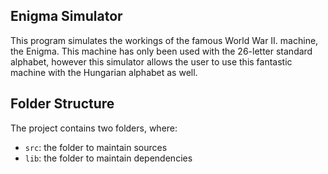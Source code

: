 ## Enigma Simulator

This program simulates the workings of the famous World War II. machine, the Enigma. This machine has only been used with the 26-letter standard alphabet, however this simulator allows the user to use this fantastic machine with the Hungarian alphabet as well.

## Folder Structure

The project contains two folders, where:

- `src`: the folder to maintain sources
- `lib`: the folder to maintain dependencies

